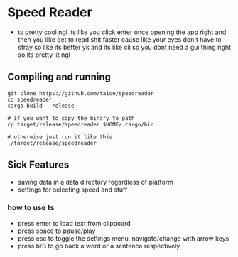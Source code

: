 # Speed Reader
- ts pretty cool ngl its like you click enter once opening the app right and then you like get to read shit faster cause like your eyes don't have to stray so like its better yk and its like cli so you dont need a gui thing right so its pretty lit ngl

## Compiling and running
```
git clone https://github.com/taice/speedreader
cd speedreader
cargo build --release

# if you want to copy the binary to path
cp target/release/speedreader $HOME/.cargo/bin

# otherwise just run it like this
./target/release/speedreader
```

## Sick Features
- saving data in a data directory regardless of platform
- settings for selecting speed and stuff

### how to use ts
- press enter to load text from clipboard
- press space to pause/play
- press esc to toggle the settings menu, navigate/change with arrow keys
- press b/B to go back a word or a sentence respectively
